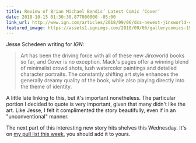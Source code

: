 ```yaml
---
title: Review of Brian Michael Bendis’ Latest Comic ‘Cover’
date: 2018-10-15 01:30:30.877000000 -05:00
link_url: http://www.ign.com/articles/2018/09/06/dcs-newest-jinxworld-comic-is-the-best-yet-cover-1-review
featured_image: https://assets1.ignimgs.com/2018/09/06/gallerycomics-1920x1080-20180905-cover-cv1-5b6a15af53e19901801145-1536193407517_1280w.jpg
---
```


Jesse Schedeen writing for *IGN*:

> Art has been the driving force with all of these new Jinxworld books so far, and Cover is no exception. Mack's pages offer a winning blend of minimalist crowd shots, lush watercolor paintings and detailed character portraits. The constantly shifting art style enhances the generally dreamy quality of the book, while also playing directly into the theme of identity.

A little late linking to this, but it's important nonetheless. The particular portion I decided to quote is very important, given that many didn't like the art. Like Jesse, I felt it complimented the story beautifully, even if in an "unconventional" manner.

The next part of this interesting new story hits shelves this Wednesday. It's on [my pull list this week](/2018/10/pull-list-for-october-17-2018/), you should add it to yours.
